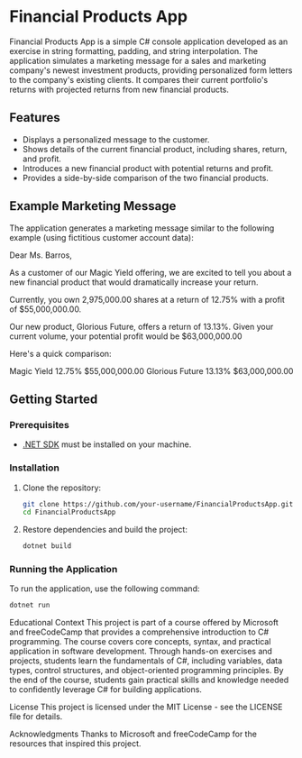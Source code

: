 # Financial Products App

Financial Products App is a simple C# console application developed as an exercise in string formatting, padding, and string interpolation. The application simulates a marketing message for a sales and marketing company's newest investment products, providing personalized form letters to the company's existing clients. It compares their current portfolio's returns with projected returns from new financial products.

## Features

- Displays a personalized message to the customer.
- Shows details of the current financial product, including shares, return, and profit.
- Introduces a new financial product with potential returns and profit.
- Provides a side-by-side comparison of the two financial products.

## Example Marketing Message

The application generates a marketing message similar to the following example (using fictitious customer account data):

Dear Ms. Barros,

As a customer of our Magic Yield offering, we are excited to tell you about a new financial product that would dramatically increase your return.

Currently, you own 2,975,000.00 shares at a return of 12.75% with a profit of $55,000,000.00.

Our new product, Glorious Future, offers a return of 13.13%. Given your current volume, your potential profit would be $63,000,000.00

Here's a quick comparison:

Magic Yield 12.75% $55,000,000.00
Glorious Future 13.13% $63,000,000.00

## Getting Started

### Prerequisites

- [.NET SDK](https://dotnet.microsoft.com/download) must be installed on your machine.

### Installation

1. Clone the repository:
    ```bash
    git clone https://github.com/your-username/FinancialProductsApp.git
    cd FinancialProductsApp
    ```

2. Restore dependencies and build the project:
    ```bash
    dotnet build
    ```

### Running the Application

To run the application, use the following command:
```bash
dotnet run
```

Educational Context
This project is part of a course offered by Microsoft and freeCodeCamp that provides a comprehensive introduction to C# programming. The course covers core concepts, syntax, and practical application in software development. Through hands-on exercises and projects, students learn the fundamentals of C#, including variables, data types, control structures, and object-oriented programming principles. By the end of the course, students gain practical skills and knowledge needed to confidently leverage C# for building applications.

License
This project is licensed under the MIT License - see the LICENSE file for details.

Acknowledgments
Thanks to Microsoft and freeCodeCamp for the resources that inspired this project.


